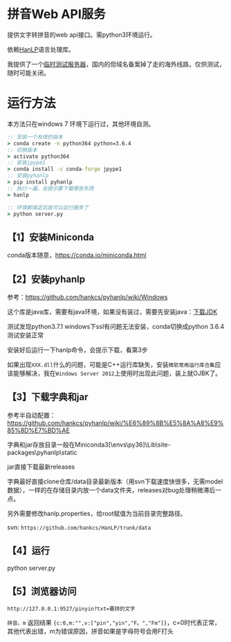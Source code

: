 # 拼音Web API服务

提供文字转拼音的web api接口。需python3环境运行。

依赖[HanLP](https://github.com/hankcs/HanLP)语言处理库。

我提供了一个[临时测试服务器](http://pinyin-test.haozgz.com/pinyin?txt=%E9%87%8D%E5%BA%86%E7%9D%80%E9%99%86OK%EF%BC%8C%E9%87%8D%E5%8A%9B%E7%9C%8B%E7%9D%80%E6%B2%A1%E6%9C%89%E5%BC%82%E5%B8%B8)，国内的但域名备案掉了走的海外线路，仅供测试，随时可能关闭。





# 运行方法

本方法只在windows 7 环境下运行过，其他环境自测。

``` bat
:: 安装一个有效的版本
> conda create -n python364 python=3.6.4
:: 切换版本
> activate python364
:: 安装jpype1
> conda install -c conda-forge jpype1
:: 安装pyhanlp
> pip install pyhanlp
:: 执行一遍，会提示要下载哪些东西
> hanlp

:: 环境都搞定后就可以运行服务了
> python server.py
```



## 【1】安装Miniconda
conda版本随意，https://conda.io/miniconda.html


## 【2】安装pyhanlp
参考：https://github.com/hankcs/pyhanlp/wiki/Windows

这个库是java库，需要有java环境，如果没有装过，需要先安装java：[下载JDK](https://www.oracle.com/technetwork/java/javase/downloads/jdk8-downloads-2133151.html)

测试发现python3.7.1 windows下ssl有问题无法安装，conda切换成python 3.6.4测试安装正常

安装好后运行一下hanlp命令，会提示下载，看第3步

如果出现`XXX.dll`什么的问题，可能是C++运行库缺失，安装`微软常用运行库合集`应该能够解决，我在`Windows Server 2012`上使用时出现此问题，装上就OJBK了。


## 【3】下载字典和jar
参考半自动配置： https://github.com/hankcs/pyhanlp/wiki/%E6%89%8B%E5%8A%A8%E9%85%8D%E7%BD%AE

字典和jar存放目录一般在Miniconda3[\envs\py36]\Lib\site-packages\pyhanlp\static

jar直接下载最新releases

字典最好直接clone仓库/data目录最新版本（用svn下载速度快很多，无需model数据），一样的在存储目录内放一个data文件夹，releases对bug处理稍微滞后一点。

另外需要修改hanlp.properties，给root赋值为当前目录完整路径。

svn: `https://github.com/hankcs/HanLP/trunk/data`


## 【4】运行
python server.py

## 【5】浏览器访问
`http://127.0.0.1:9527/pinyin?txt=要拼的文字`

`拼音。m` 返回结果 `{c:0,m:"",v:["pin","yin","F。","Fm"]}`，c=0时代表正常，其他代表出错，m为错误原因，拼音如果是字母符号会用F打头

